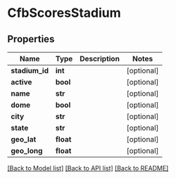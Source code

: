 # CfbScoresStadium

## Properties
Name | Type | Description | Notes
------------ | ------------- | ------------- | -------------
**stadium_id** | **int** |  | [optional] 
**active** | **bool** |  | [optional] 
**name** | **str** |  | [optional] 
**dome** | **bool** |  | [optional] 
**city** | **str** |  | [optional] 
**state** | **str** |  | [optional] 
**geo_lat** | **float** |  | [optional] 
**geo_long** | **float** |  | [optional] 

[[Back to Model list]](../README.md#documentation-for-models) [[Back to API list]](../README.md#documentation-for-api-endpoints) [[Back to README]](../README.md)

